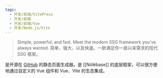 ```yaml
---
tags:
  - 开发/前端/VitePress
  - 开发/前端
  - 开发/前端/Vue
  - 开发/Node.js/Vite
---
```


> Simple, powerful, and fast. Meet the modern SSG framework you've always wanted.
> 简单，强大，以及快速。一款满足你一直以来需求的现代 SSG 框架。

是开源在 [GitHub](https://github.com/vuejs/vitepress) 的静态页面生成器。是 [[Nólëbase]] 的底层框架，可以很方便地通过自定义的 Vue 组件和 Vue、Vite 的生态集成。
